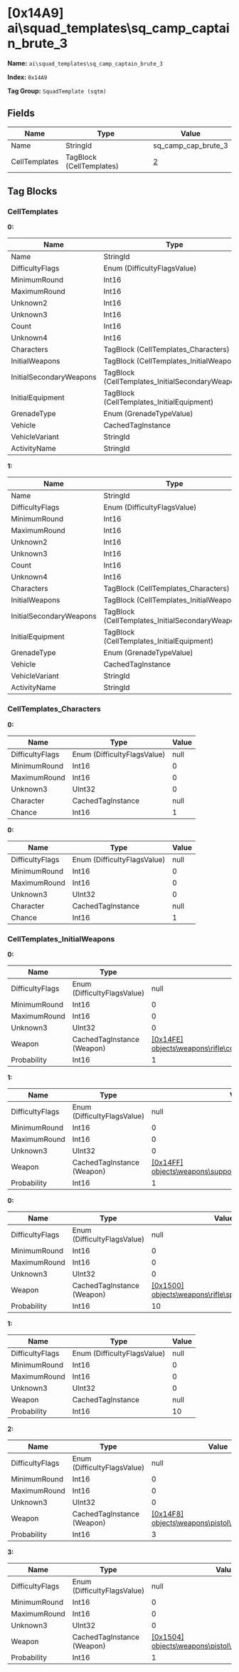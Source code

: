 # [0x14A9] ai\squad_templates\sq_camp_captain_brute_3

**Name:** ```ai\squad_templates\sq_camp_captain_brute_3```

**Index:** ```0x14A9```

**Tag Group:** ```SquadTemplate (sqtm)```

## Fields

Name	| Type	| Value
---	|---	|---	|
Name	|StringId	|sq_camp_cap_brute_3
CellTemplates	|TagBlock (CellTemplates)	|[2](#celltemplates)


## Tag Blocks

### CellTemplates

**0:**

Name	| Type	| Value
---	|---	|---	|
Name	|StringId	|1_captain
DifficultyFlags	|Enum (DifficultyFlagsValue)	|null
MinimumRound	|Int16	|0
MaximumRound	|Int16	|0
Unknown2	|Int16	|0
Unknown3	|Int16	|0
Count	|Int16	|1
Unknown4	|Int16	|0
Characters	|TagBlock (CellTemplates_Characters)	|[1](#celltemplates_characters)
InitialWeapons	|TagBlock (CellTemplates_InitialWeapons)	|[2](#celltemplates_initialweapons)
InitialSecondaryWeapons	|TagBlock (CellTemplates_InitialSecondaryWeapons)	|0
InitialEquipment	|TagBlock (CellTemplates_InitialEquipment)	|0
GrenadeType	|Enum (GrenadeTypeValue)	|null
Vehicle	|CachedTagInstance	|null
VehicleVariant	|StringId	|
ActivityName	|StringId	|


**1:**

Name	| Type	| Value
---	|---	|---	|
Name	|StringId	|3_brute
DifficultyFlags	|Enum (DifficultyFlagsValue)	|null
MinimumRound	|Int16	|0
MaximumRound	|Int16	|0
Unknown2	|Int16	|0
Unknown3	|Int16	|0
Count	|Int16	|3
Unknown4	|Int16	|0
Characters	|TagBlock (CellTemplates_Characters)	|[1](#celltemplates_characters)
InitialWeapons	|TagBlock (CellTemplates_InitialWeapons)	|[4](#celltemplates_initialweapons)
InitialSecondaryWeapons	|TagBlock (CellTemplates_InitialSecondaryWeapons)	|0
InitialEquipment	|TagBlock (CellTemplates_InitialEquipment)	|0
GrenadeType	|Enum (GrenadeTypeValue)	|null
Vehicle	|CachedTagInstance	|null
VehicleVariant	|StringId	|
ActivityName	|StringId	|


### CellTemplates_Characters

**0:**

Name	| Type	| Value
---	|---	|---	|
DifficultyFlags	|Enum (DifficultyFlagsValue)	|null
MinimumRound	|Int16	|0
MaximumRound	|Int16	|0
Unknown3	|UInt32	|0
Character	|CachedTagInstance	|null
Chance	|Int16	|1


**0:**

Name	| Type	| Value
---	|---	|---	|
DifficultyFlags	|Enum (DifficultyFlagsValue)	|null
MinimumRound	|Int16	|0
MaximumRound	|Int16	|0
Unknown3	|UInt32	|0
Character	|CachedTagInstance	|null
Chance	|Int16	|1


### CellTemplates_InitialWeapons

**0:**

Name	| Type	| Value
---	|---	|---	|
DifficultyFlags	|Enum (DifficultyFlagsValue)	|null
MinimumRound	|Int16	|0
MaximumRound	|Int16	|0
Unknown3	|UInt32	|0
Weapon	|CachedTagInstance (Weapon)	|[[0x14FE] objects\weapons\rifle\covenant_carbine\covenant_carbine](../Weapon/14FE.md)
Probability	|Int16	|1


**1:**

Name	| Type	| Value
---	|---	|---	|
DifficultyFlags	|Enum (DifficultyFlagsValue)	|null
MinimumRound	|Int16	|0
MaximumRound	|Int16	|0
Unknown3	|UInt32	|0
Weapon	|CachedTagInstance (Weapon)	|[[0x14FF] objects\weapons\support_low\brute_shot\brute_shot](../Weapon/14FF.md)
Probability	|Int16	|1


**0:**

Name	| Type	| Value
---	|---	|---	|
DifficultyFlags	|Enum (DifficultyFlagsValue)	|null
MinimumRound	|Int16	|0
MaximumRound	|Int16	|0
Unknown3	|UInt32	|0
Weapon	|CachedTagInstance (Weapon)	|[[0x1500] objects\weapons\rifle\spike_rifle\spike_rifle](../Weapon/1500.md)
Probability	|Int16	|10


**1:**

Name	| Type	| Value
---	|---	|---	|
DifficultyFlags	|Enum (DifficultyFlagsValue)	|null
MinimumRound	|Int16	|0
MaximumRound	|Int16	|0
Unknown3	|UInt32	|0
Weapon	|CachedTagInstance	|null
Probability	|Int16	|10


**2:**

Name	| Type	| Value
---	|---	|---	|
DifficultyFlags	|Enum (DifficultyFlagsValue)	|null
MinimumRound	|Int16	|0
MaximumRound	|Int16	|0
Unknown3	|UInt32	|0
Weapon	|CachedTagInstance (Weapon)	|[[0x14F8] objects\weapons\pistol\needler\needler](../Weapon/14F8.md)
Probability	|Int16	|3


**3:**

Name	| Type	| Value
---	|---	|---	|
DifficultyFlags	|Enum (DifficultyFlagsValue)	|null
MinimumRound	|Int16	|0
MaximumRound	|Int16	|0
Unknown3	|UInt32	|0
Weapon	|CachedTagInstance (Weapon)	|[[0x1504] objects\weapons\pistol\excavator\excavator](../Weapon/1504.md)
Probability	|Int16	|1



